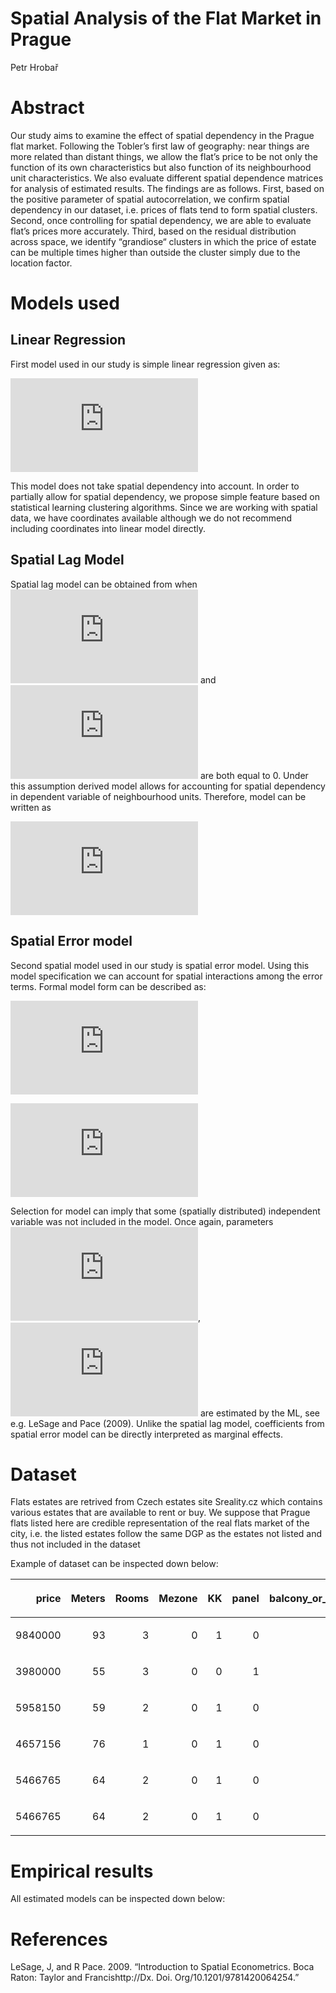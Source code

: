 Spatial Analysis of the Flat Market in Prague
================
Petr Hrobař

# Abstract

Our study aims to examine the effect of spatial dependency in the Prague
flat market. Following the Tobler’s first law of geography: near things
are more related than distant things, we allow the flat’s price to be
not only the function of its own characteristics but also function of
its neighbourhood unit characteristics. We also evaluate different
spatial dependence matrices for analysis of estimated results. The
findings are as follows. First, based on the positive parameter of
spatial autocorrelation, we confirm spatial dependency in our dataset,
i.e. prices of flats tend to form spatial clusters. Second, once
controlling for spatial dependency, we are able to evaluate flat’s
prices more accurately. Third, based on the residual distribution across
space, we identify “grandiose“ clusters in which the price of estate can
be multiple times higher than outside the cluster simply due to the
location factor.

# Models used

## Linear Regression

First model used in our study is simple linear regression given as:

  
![ 
y = X\\beta + \\varepsilon,
](https://latex.codecogs.com/png.latex?%20%0A%20%20%20%20y%20%3D%20X%5Cbeta%20%2B%20%5Cvarepsilon%2C%0A
" 
    y = X\\beta + \\varepsilon,
")  

This model does not take spatial dependency into account. In order to
partially allow for spatial dependency, we propose simple feature based
on statistical learning clustering algorithms. Since we are working with
spatial data, we have coordinates available although we do not recommend
including coordinates into linear model directly.

## Spatial Lag Model

Spatial lag model can be obtained from when
![\\theta](https://latex.codecogs.com/png.latex?%5Ctheta "\\theta") and
![\\lambda](https://latex.codecogs.com/png.latex?%5Clambda "\\lambda")
are both equal to 0. Under this assumption derived model allows for
accounting for spatial dependency in dependent variable of neighbourhood
units. Therefore, model can be written as

  
![ y = \\rho W y + X\\beta + \\varepsilon
](https://latex.codecogs.com/png.latex?%20%20y%20%3D%20%5Crho%20W%20y%20%2B%20X%5Cbeta%20%2B%20%5Cvarepsilon%20
"  y = \\rho W y + X\\beta + \\varepsilon ")  

## Spatial Error model

Second spatial model used in our study is spatial error model. Using
this model specification we can account for spatial interactions among
the error terms. Formal model form can be described as:

  
![y = X \\beta + u
](https://latex.codecogs.com/png.latex?y%20%3D%20X%20%5Cbeta%20%2B%20u%20
"y = X \\beta + u ")  
  
![u = \\lambda W u +
\\varepsilon.](https://latex.codecogs.com/png.latex?u%20%3D%20%5Clambda%20W%20u%20%2B%20%5Cvarepsilon.
"u = \\lambda W u + \\varepsilon.")  

Selection for model can imply that some (spatially distributed)
independent variable was not included in the model. Once again,
parameters ![\\beta](https://latex.codecogs.com/png.latex?%5Cbeta
"\\beta"), ![\\lambda](https://latex.codecogs.com/png.latex?%5Clambda
"\\lambda") are estimated by the ML, see e.g. LeSage and Pace (2009).
Unlike the spatial lag model, coefficients from spatial error model can
be directly interpreted as marginal effects.

# Dataset

Flats estates are retrived from Czech estates site Sreality.cz which
contains various estates that are available to rent or buy. We suppose
that Prague flats listed here are credible representation of the real
flats market of the city, i.e. the listed estates follow the same DGP as
the estates not listed and thus not included in the dataset

Example of dataset can be inspected down below:

<table class="table table-striped" style="width: auto !important; margin-left: auto; margin-right: auto;">

<thead>

<tr>

<th style="text-align:right;">

price

</th>

<th style="text-align:right;">

Meters

</th>

<th style="text-align:right;">

Rooms

</th>

<th style="text-align:right;">

Mezone

</th>

<th style="text-align:right;">

KK

</th>

<th style="text-align:right;">

panel

</th>

<th style="text-align:right;">

balcony\_or\_terrase

</th>

<th style="text-align:right;">

novostavba

</th>

</tr>

</thead>

<tbody>

<tr>

<td style="text-align:right;">

9840000

</td>

<td style="text-align:right;">

93

</td>

<td style="text-align:right;">

3

</td>

<td style="text-align:right;">

0

</td>

<td style="text-align:right;">

1

</td>

<td style="text-align:right;">

0

</td>

<td style="text-align:right;">

1

</td>

<td style="text-align:right;">

0

</td>

</tr>

<tr>

<td style="text-align:right;">

3980000

</td>

<td style="text-align:right;">

55

</td>

<td style="text-align:right;">

3

</td>

<td style="text-align:right;">

0

</td>

<td style="text-align:right;">

0

</td>

<td style="text-align:right;">

1

</td>

<td style="text-align:right;">

1

</td>

<td style="text-align:right;">

0

</td>

</tr>

<tr>

<td style="text-align:right;">

5958150

</td>

<td style="text-align:right;">

59

</td>

<td style="text-align:right;">

2

</td>

<td style="text-align:right;">

0

</td>

<td style="text-align:right;">

1

</td>

<td style="text-align:right;">

0

</td>

<td style="text-align:right;">

0

</td>

<td style="text-align:right;">

1

</td>

</tr>

<tr>

<td style="text-align:right;">

4657156

</td>

<td style="text-align:right;">

76

</td>

<td style="text-align:right;">

1

</td>

<td style="text-align:right;">

0

</td>

<td style="text-align:right;">

1

</td>

<td style="text-align:right;">

0

</td>

<td style="text-align:right;">

0

</td>

<td style="text-align:right;">

1

</td>

</tr>

<tr>

<td style="text-align:right;">

5466765

</td>

<td style="text-align:right;">

64

</td>

<td style="text-align:right;">

2

</td>

<td style="text-align:right;">

0

</td>

<td style="text-align:right;">

1

</td>

<td style="text-align:right;">

0

</td>

<td style="text-align:right;">

1

</td>

<td style="text-align:right;">

1

</td>

</tr>

<tr>

<td style="text-align:right;">

5466765

</td>

<td style="text-align:right;">

64

</td>

<td style="text-align:right;">

2

</td>

<td style="text-align:right;">

0

</td>

<td style="text-align:right;">

1

</td>

<td style="text-align:right;">

0

</td>

<td style="text-align:right;">

1

</td>

<td style="text-align:right;">

1

</td>

</tr>

</tbody>

</table>

# Empirical results

All estimated models can be inspected down below:

# References

<div id="refs" class="references">

<div id="ref-lesage2009introduction">

LeSage, J, and R Pace. 2009. “Introduction to Spatial Econometrics. Boca
Raton: Taylor and Francishttp://Dx. Doi. Org/10.1201/9781420064254.”

</div>

</div>
